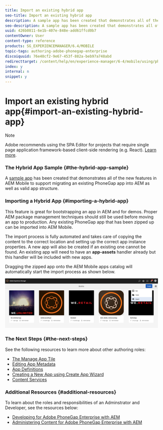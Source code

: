 ```yaml
---
title: Import an existing hybrid app
seo-title: Import an existing hybrid app
description: A sample app has been created that demonstrates all of the new features in AEM Mobile to support migrating an existing PhoneGap app into AEM as well as valid app structure.
seo-description: A sample app has been created that demonstrates all of the new features in AEM Mobile to support migrating an existing PhoneGap app into AEM as well as valid app structure.
uuid: 426b0811-6e1b-407e-848e-add61ffcd0b7
contentOwner: User
content-type: reference
products: SG_EXPERIENCEMANAGER/6.4/MOBILE
topic-tags: authoring-adobe-phonegap-enterprise
discoiquuid: 76e48cf2-9e67-453f-882a-beb97a748abd
redirecttarget: /content/help/en/experience-manager/6-4/mobile/using/phonegap-adding-content-to-imported-app
index: y
internal: n
snippet: y
---
```


# Import an existing hybrid app{#import-an-existing-hybrid-app}

>[!NOTE]
>
>Adobe recommends using the SPA Editor for projects that require single page application framework-based client-side rendering (e.g. React). [Learn more](../../sites/developing/using/spa-overview.md).

### The Hybrid App Sample {#the-hybrid-app-sample}

A [sample app](https://github.com/Adobe-Marketing-Cloud-Apps/aem-mobile-hybrid-reference) has been created that demonstrates all of the new features in AEM Mobile to support migrating an existing PhoneGap app into AEM as well as valid app structure.

### Importing a Hybrid App {#importing-a-hybrid-app}

This feature is great for bootstrapping an app in AEM and for demos. Proper AEM package management techniques should still be used before moving an app to production. Any existing PhoneGap app that has been zipped up can be imported into AEM Mobile.

The import process is fully automated and takes care of copying the content to the correct location and setting up the correct app instance properties. A new app will also be created if an existing one cannot be found. An existing app will need to have an **app-assets** handler already but this handler will be included with new apps.

Dragging the zipped app onto the AEM Mobile apps catalog will automatically start the import process as shown below.

![](assets/chlimage_1-41.png)

### The Next Steps {#the-next-steps}

See the following resources to learn more about other authoring roles:

* [The Manage App Tile](../../mobile/using/phonegap-app-details-tile.md)
* [Editing App Metadata](../../mobile/using/phonegap-editmetadata.md)
* [App Definitions](../../mobile/using/phonegap-app-definitions.md)
* [Creating a New App using Create App Wizard](../../mobile/using/phonegap-create-new-app.md)
* [Content Services](/mobile/using/content-as-a-service) [](/mobile/using/content-as-a-service)

### Additional Resources {#additional-resources}

To learn about the roles and responsibilities of an Adminstrator and Developer, see the resources below:

* [Developing for Adobe PhoneGap Enterprise with AEM](../../mobile/using/developing-in-phonegap.md)
* [Administering Content for Adobe PhoneGap Enterprise with AEM](../../mobile/using/administer-phonegap.md)

